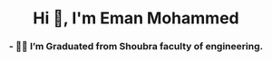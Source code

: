 <h1 align="center">Hi 👋, I'm Eman Mohammed</h1>
<h3 align="center">- 👩‍🎓 I’m Graduated from Shoubra faculty of engineering.</h3>
